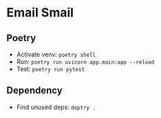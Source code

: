 # Email Smail 

## Poetry 

* Activate venv: `poetry shell`
* Run: `poetry run uvicorn app.main:app --reload`
* Test: `poetry run pytest`

## Dependency

* Find unused deps: `deptry .`